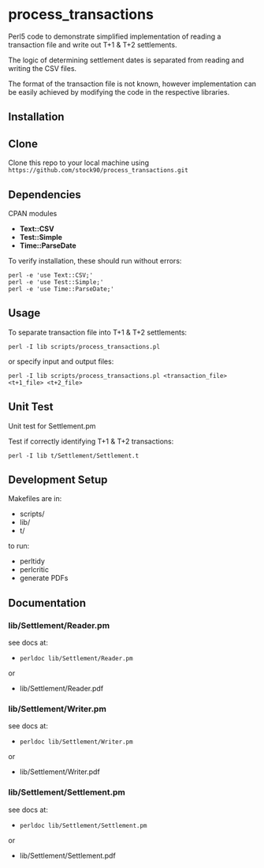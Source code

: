 # process_transactions

Perl5 code to demonstrate simplified implementation of reading a transaction file and write out T+1 & T+2 settlements.

The logic of determining settlement dates is separated from reading and writing the CSV files.

The format of the transaction file is not known, however implementation can be easily achieved by modifying the code in the respective libraries.

## Installation

## Clone

Clone this repo to your local machine using `https://github.com/stock90/process_transactions.git`

## Dependencies

CPAN modules

  * **Text::CSV**
  * **Test::Simple**
  * **Time::ParseDate**

To verify installation, these should run without errors:

```shell
perl -e 'use Text::CSV;'
perl -e 'use Test::Simple;'
perl -e 'use Time::ParseDate;'
```

## Usage

To separate transaction file into T+1 & T+2 settlements:

```shell
perl -I lib scripts/process_transactions.pl
```

or specify input and output files:

```shell
perl -I lib scripts/process_transactions.pl <transaction_file> <t+1_file> <t+2_file>
```

## Unit Test

Unit test for Settlement.pm 

Test if correctly identifying T+1 & T+2 transactions:

```shell
perl -I lib t/Settlement/Settlement.t
```

## Development Setup

Makefiles are in:

  * scripts/
  * lib/
  * t/
 
to run:

  * perltidy
  * perlcritic
  * generate PDFs


## Documentation

### lib/Settlement/Reader.pm
see docs at:

  * `perldoc lib/Settlement/Reader.pm`

or

  * lib/Settlement/Reader.pdf

### lib/Settlement/Writer.pm
see docs at:

  * `perldoc lib/Settlement/Writer.pm`

or

  * lib/Settlement/Writer.pdf


### lib/Settlement/Settlement.pm
see docs at:

  * `perldoc lib/Settlement/Settlement.pm`

or

  * lib/Settlement/Settlement.pdf


